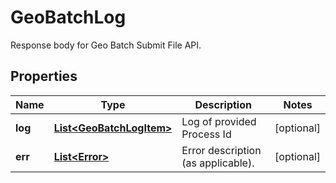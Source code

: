

# GeoBatchLog

Response body for Geo Batch Submit File API.

## Properties

Name | Type | Description | Notes
------------ | ------------- | ------------- | -------------
**log** | [**List&lt;GeoBatchLogItem&gt;**](GeoBatchLogItem.md) | Log of provided Process Id |  [optional]
**err** | [**List&lt;Error&gt;**](Error.md) | Error description (as applicable). |  [optional]



